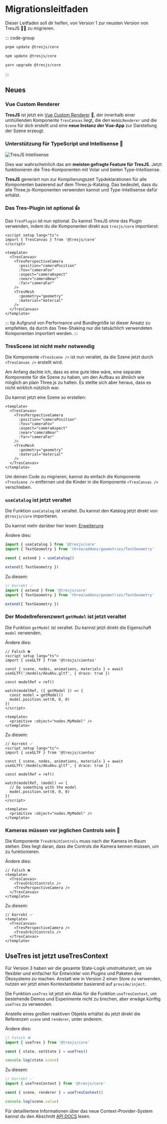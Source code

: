 # Migrationsleitfaden

Dieser Leitfaden soll dir helfen, von Version 1 zur neusten Version von TresJS 🤩✨ zu migrieren.

::: code-group

```bash [pnpm]
pnpm update @tresjs/core
```

```bash [npm]
npm update @tresjs/core
```

```bash [yarn]
yarn upgrade @tresjs/core
```

:::

## Neues

### Vue Custom Renderer

**TresJS** ist jetzt ein [Vue Custom Renderer](https://vuejs.org/api/custom-renderer.html#createrenderer) 🎉, der innerhalb einer umhüllenden Komponente `TresCanvas` liegt, die den `WebGLRenderer` und die `Scene` für dich erstellt und eine **neue Instanz der Vue-App** zur Darstellung der Szene erzeugt.

### Unterstützung für TypeScript und Intellisense 🦾

![TresJS Intellisense](/v2-intellisense.gif)

Dies war wahrscheinlich das am **meisten gefragte Feature für TresJS**. Jetzt funktionieren die Tres-Komponenten mit Volar und bieten Type-Intellisense.

**TresJS** generiert nun zur Kompilierungszeit Typdeklarationen für alle Komponenten basierend auf dem Three.js-Katalog. Das bedeutet, dass du alle Three.js-Komponenten verwenden kannst und Type-Intellisense dafür erhälst.

### Das Tres-Plugin ist optional 👍

Das `TresPlugin` ist nun optional. Du kannst TresJS ohne das Plugin verwenden, indem du die Komponenten direkt aus `tresjs/core` importierst:

```vue
<script setup lang="ts">
import { TresCanvas } from '@tresjs/core'
</script>

<template>
  <TresCanvas>
    <TresPerspectiveCamera
      :position="cameraPosition"
      :fov="cameraFov"
      :aspect="cameraAspect"
      :near="cameraNear"
      :far="cameraFar"
    />
    <TresMesh
      :geometry="geometry"
      :material="material"
    />
  </TresCanvas>
</template>
```

::: tip
Aufgrund von Performance und Bundlegröße ist dieser Ansatz zu empfehlen, da durch das Tree-Shaking nur die tatsächlich verwendeten Komponenten importiert werden.
:::

### TresScene ist nicht mehr notwendig

Die Komponente `<TresScene />` ist nun veraltet, da die Szene jetzt durch `<TresCanvas />` erstellt wird.

Am Anfang dachte ich, dass es eine gute Idee wäre, eine separate Komponente für die Szene zu haben, um den Aufbau so ähnlich wie möglich an plain Three.js zu halten. Es stellte sich aber heraus, dass es nicht wirklich nützlich war.

Du kannst jetzt eine Szene so erstellen:

```vue
<template>
  <TresCanvas>
    <TresPerspectiveCamera
      :position="cameraPosition"
      :fov="cameraFov"
      :aspect="cameraAspect"
      :near="cameraNear"
      :far="cameraFar"
    />
    <TresMesh
      :geometry="geometry"
      :material="material"
    />
  </TresCanvas>
</template>
```
Um deinen Code zu migrieren, kannst du einfach die Komponente `<TresScene />` entfernen und die Kinder in die Komponente `<TresCanvas />` verschieben.

### `useCatalog` ist jetzt veraltet

Die Funktion `useCatalog` ist veraltet. Du kannst den Katalog jetzt direkt von `@tresjs/core` importieren.

Du kannst mehr darüber hier lesen: [Erweiterung](/de/advanced/extending.md)

Ändere dies:

```ts {2,5,7}
import { useCatalog } from '@tresjs/core'
import { TextGeometry } from 'three/addons/geometries/TextGeometry'

const { extend } = useCatalog()

extend({ TextGeometry })
```

Zu diesem:

```ts {2,6}
// Korrekt ✅
import { extend } from '@tresjs/core'
import { TextGeometry } from 'three/addons/geometries/TextGeometry'

extend({ TextGeometry })
```
### Der Modellreferenzwert `getModel` ist jetzt veraltet

Die Funktion `getModel` ist veraltet. Du kannst jetzt direkt die Eigenschaft `model` verwenden.

Ändere dies:

```vue {7,9-12}
// Falsch ❌
<script setup lang="ts">
import { useGLTF } from '@tresjs/cientos'

const { scene, nodes, animations, materials } = await useGLTF('/models/AkuAku.gltf', { draco: true })

const modelRef = ref()

watch(modelRef, ({ getModel }) => {
  const model = getModel()
  model.position.set(0, 0, 0)
})
</script>

<template>
  <primitive :object="nodes.MyModel" />
</template>
```

Zu diesem:

```vue {7,9-12}
// Korrekt ✅
<script setup lang="ts">
import { useGLTF } from '@tresjs/cientos'

const { scene, nodes, animations, materials } = await useGLTF('/models/AkuAku.gltf', { draco: true })

const modelRef = ref()

watch(modelRef, (model) => {
  // Do something with the model
  model.position.set(0, 0, 0)
})
</script>

<template>
  <primitive :object="nodes.MyModel" />
</template>
```
### Kameras müssen vor jeglichen Controls sein 🎥

Die Komponente `TresOrbitControls` muss nach der Kamera im Baum stehen. Dies liegt daran, dass die Controls die Kamera kennen müssen, um zu funktionieren.

Ändere dies:

```vue {3,5}
// Falsch ❌
<template>
  <TresCanvas>
    <TresOrbitControls />
    <TresPerspectiveCamera />
  </TresCanvas>
</template>
```

Zu diesem:

```vue {3,5}
// Korrekt ✅
<template>
  <TresCanvas>
    <TresPerspectiveCamera />
    <TresOrbitControls />
  </TresCanvas>
</template>
```

## UseTres ist jetzt useTresContext <Badge type="warning" text="^3.0.0" />

Für Version 3 haben wir die gesamte State-Logik umstrukturiert, um sie flexibler und einfacher für Entwickler von Plugins und Paketen des Ökosystems zu machen. Anstatt wie in Version 2 einen Store zu verwenden, nutzen wir jetzt einen Kontextanbieter basierend auf `provide/inject`.

Die Funktion `useTres` ist jetzt ein Alias für die Funktion `useTresContext`, um bestehende Demos und Experimente nicht zu brechen, aber erwäge künftig `useTres` zu verwenden.

Anstelle eines großen reaktiven Objekts erhältst du jetzt direkt die Referenzen `scene` und `renderer`, unter anderem.

Ändere dies:

```ts {2}
// Falsch ❌
import { useTres } from '@tresjs/core'

const { state, setState } = useTres()

console.log(state.scene)
```

Zu diesem:

```ts {2}
// Korrekt ✅
import { useTresContext } from '@tresjs/core'

const { scene, renderer } = useTresContext()

console.log(scene.value)
```

Für detailliertere Informationen über das neue Context-Provider-System kannst du den Abschnitt [API DOCS](/de/api/composables.md) lesen.

